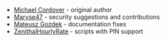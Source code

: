 * [Michael Cordover](https://github.com/mjec) - original author
* [Maryse47](https://github.com/Maryse47) - security suggestions and contributions
* [Mateusz Gozdek](https://github.com/invidian) - documentation fixes
* [ZenithalHourlyRate](https://github.com/ZenithalHourlyRate) - scripts with PIN support